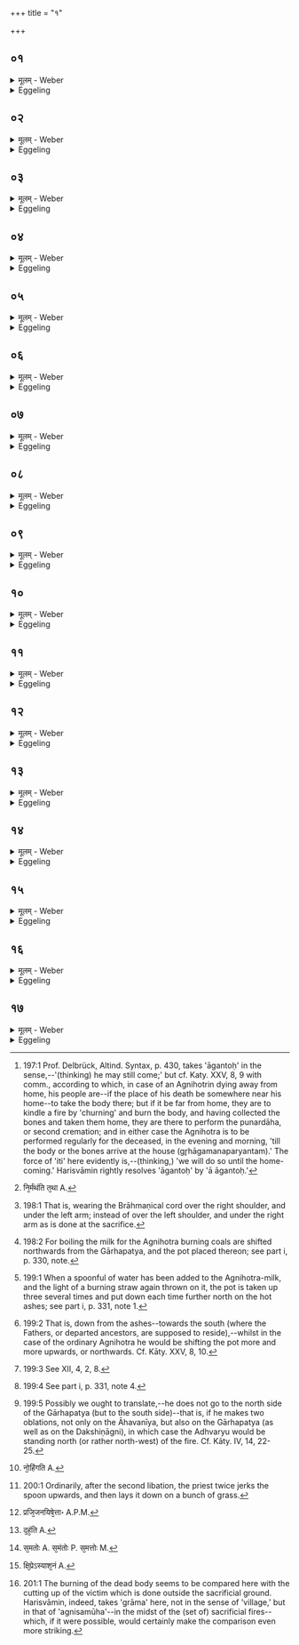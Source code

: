 +++
title = "१"

+++

##  ०१
<details><summary>मूलम् - Weber</summary>

त᳘दाहुः ॥  
य᳘देष᳘ दीर्घसॗत्त्र्यग्निहोत्रं जु᳘ह्वत्प्रव᳘सन्म्रिये᳘त जुहुयु᳘रस्मा३इ ना३ऽइ᳘ति तद्धै᳘के होत᳘व्यं मन्यन्तऽआ᳘गन्तोरि᳘ति त᳘दु त᳘था न᳘ कुर्याद᳘तस्थानो वा᳘ऽएष त᳘स्मै य᳘देनᳫं शवदह्या᳘याऽइव जुहुयु᳘र्यज्ञा᳘य वा᳘ऽएष आ᳘हुतिभ्यस्तस्थानः स᳘ हैनम᳘मृष्यमाणस्तृप्र᳘ᳫं᳘ सचते ॥
</details>

<details><summary>Eggeling</summary>

1. They also say, 'If that performer of a long sacrificial session--to wit, he who (regularly) offers the Agnihotra--were to die whilst staying abroad, are they to sacrifice for him or not?' Now, some indeed think that (his Agnihotra) should be offered till they get home [^egg_534]; but let him not do so, for that (fire) does not submit thereto that they should offer to it, as for the burning of a dead body: it is rather to sacrifice and oblations that it submits, and, unable to endure it, it stays by him with impatience.

[^egg_534]: 197:1 Prof. Delbrück, Altind. Syntax, p. 430, takes 'āgantoḥ' in the sense,--'(thinking) he may still come;' but cf. Katy. XXV, 8, 9 with comm., according to which, in case of an Agnihotrin dying away from home, his people are--if the place of his death be somewhere near his home--to take the body there; but if it be far from home, they are to kindle a fire by 'churning' and burn the body, and having collected the bones and taken them home, they are there to perform the punardāha, or second cremation; and in either case the Agnihotra is to be performed regularly for the deceased, in the evening and morning, 'till the body or the bones arrive at the house (gr̥hāgamanaparyantam).' The force of 'iti' here evidently is,--(thinking,) 'we will do so until the home-coming.' Harisvāmin rightly resolves 'āgantoḥ' by 'ā āgantoḥ.'
</details>

##  ०२
<details><summary>मूलम् - Weber</summary>

अ᳘थ है᳘कऽआहुः ॥  
एव᳘मेॗवान्वा᳘हिता अहूय᳘मानाः शयीरन्नि᳘ति त᳘दु त᳘था न᳘ कुर्याद᳘तस्थानो वा᳘ऽएष त᳘स्मै य᳘देनᳫं शवदह्या᳘याऽइवेन्धीरन्यज्ञा᳘य वा᳘ऽएष आ᳘हुतिभ्यस्तस्थानः स᳘ हैनम᳘मृष्यमाणस्तृप्र᳘ᳫं᳘ सचते ॥
</details>

<details><summary>Eggeling</summary>

2. And some, indeed, say, 'They (the fires) should lie in the very same condition, kept up (with fuel) but without offering being made on them;' but let him not do so, for that (fire) does not submit thereto that they should kindle it as for the burning of a dead body: it is rather to sacrifice and oblations that it submits, and, unable to endure it, it stays by him with impatience.
</details>

##  ०३
<details><summary>मूलम् - Weber</summary>

अ᳘थ है᳘केऽर᳘ण्योः ॥  
अग्नी᳘ समारो᳘ह्य नि᳘दधति तमा᳘हृते नि᳘र्मन्थन्ति त᳘दु त᳘था [^wbr_1] न᳘ कुर्याद᳘तस्थानो वा᳘ऽएष त᳘स्मै य᳘देनᳫं शवदह्या᳘याऽइव निर्म᳘न्थेयुर्यज्ञा᳘य वा᳘ऽएष आ᳘हुतिभ्यस्तस्थानः स᳘ हैनम᳘मृष्यमाणस्तृप्र᳘ᳫं᳘ सचते ॥ 

[^wbr_1]: नि᳘र्मंथंति त᳘था A.
</details>

<details><summary>Eggeling</summary>

3. And some, indeed, having lifted the two fires

on the churning-sticks, lay them down, and churn it (the new fire) out on his being brought (home); but let him not do so, for that (fire) does not submit thereto that they should churn it out as for the burning of a dead body: it is rather to sacrifice and oblations that it submits, and, unable to endure it, it stays by him with impatience.
</details>

##  ०४
<details><summary>मूलम् - Weber</summary>

इत्थ᳘मेव᳘ कुर्यात् ॥  
निवा᳘न्यवत्सामे᳘ष्टवै᳘ ब्रूयात्त᳘स्यै प᳘यसा जुहुयादा᳘र्तं वा᳘ऽएतत्प᳘यो य᳘न्निवा᳘न्यवत्सायाऽआ᳘र्तमेत᳘दग्निहोत्रं य᳘न्मृत᳘स्य तदा᳘र्तेनैव तदा᳘र्तं निष्कृ᳘त्य श्रे᳘यान्भवति ॥
</details>

<details><summary>Eggeling</summary>

4. Let him rather proceed thus:--let him hid them seek for a cow suckling an adopted calf, and let him make offering with milk from her; for tainted is that milk which comes from a cow suckling an adopted calf, and tainted is the Agnihotra of one who is dead: by thus removing the tainted by the tainted, he becomes more glorious.
</details>

##  ०५
<details><summary>मूलम् - Weber</summary>

तद᳘प्युपॗमास्ति ॥  
यद्द्वौ र᳘थौ मृदितौ᳘ समाग᳘छेताᳫं स्या᳘देॗवान्यतरः स्य᳘दाये᳘ति ॥
</details>

<details><summary>Eggeling</summary>

5. Concerning this there also is a simile:--if two smashed cars were to (be made to) unite there would be at least one (fit) for driving.
</details>

##  ०६
<details><summary>मूलम् - Weber</summary>

त᳘स्य वा᳘ऽएत᳘स्याग्निहोत्र᳘स्योपचारः᳘ ॥  
प्राचीनावीती᳘ दोहयति यज्ञोपवीती वै᳘ देवे᳘भ्यो दोहयत्य᳘थैवं᳘ पितॄणा᳟म् ॥
</details>

<details><summary>Eggeling</summary>

6. The procedure of this same Agnihotra (is as follows):--He causes her to be milked whilst eastward invested [^egg_535]; for, sacrificially invested, one gets (the Agnihotra-cow) milked for the gods, but in the case of the Fathers it is done thus.

[^egg_535]: 198:1 That is, wearing the Brāhmaṇical cord over the right shoulder, and under the left arm; instead of over the left shoulder, and under the right arm as is done at the sacrifice.
</details>

##  ०७
<details><summary>मूलम् - Weber</summary>

ना᳘ङ्गारेष्व᳘धिश्रयति ॥  
यद्धा᳘ङ्गारेष्वधिश्र᳘येद्देवत्रा᳘ कुर्याद्गा᳘र्हपत्यादुष्णं भ᳘स्म दक्षिणा᳘ निरु᳘ह्य त᳘स्मिन्नेनद᳘धिश्रयति पितृदेव᳘त्यमेॗवैनत्त᳘त्करोति ॥
</details>

<details><summary>Eggeling</summary>

7. He does not put (the milk) on the (burning) coals [^egg_536]; for were he to put it on coals he would be doing (what is done) for the gods: having shifted some hot cinders from the Gārhapatya towards the right (south) side, he puts it thereon, and thus makes it to be sacred to the Fathers.

[^egg_536]: 198:2 For boiling the milk for the Agnihotra burning coals are shifted northwards from the Gārhapatya, and the pot placed thereon; see part i, p. 330, note.
</details>

##  ०८
<details><summary>मूलम् - Weber</summary>

ना᳘वज्योतयतिॗ नापः᳘ प्रत्या᳘नयति ॥  
य᳘द्धावज्योत᳘येद्य᳘दपः᳘ प्रत्यान᳘येद्देवत्रा᳘ कुर्यान्न त्रिः᳘ प्रतिष्ठा᳘पᳫं हरति यत्त्रिः᳘ प्रतिष्ठा᳘पᳫं ह᳘रेद्देवत्रा᳘ कुर्यात्सकृ᳘देव᳘ निक᳘र्षन्हरति पितृदे᳘वत्यॗमेवैनत्त᳘त्करोति ॥
</details>

<details><summary>Eggeling</summary>

8. He does not cause the light (of a burning straw) to fall upon it, nor does he pour water to it; for were he to make the light fall on it, and to pour water to it, he would be doing-(what is done) for the gods. He does not take it off thrice, setting it down each time [^egg_537]; for were he take it off thrice, setting it down each time, he would be doing (what is done) for the gods: only once he takes it off drawing it downwards [^egg_538], and thus makes it to be sacred to the Fathers.

[^egg_537]: 199:1 When a spoonful of water has been added to the Agnihotra-milk, and the light of a burning straw again thrown on it, the pot is taken up three several times and put down each time further north on the hot ashes; see part i, p. 331, note 1.

[^egg_538]: 199:2 That is, down from the ashes--towards the south (where the Fathers, or departed ancestors, are supposed to reside),--whilst in the case of the ordinary Agnihotra he would be shifting the pot more and more upwards, or northwards. Cf. Kāty. XXV, 8, 10.
</details>

##  ०९
<details><summary>मूलम् - Weber</summary>

नो᳘न्नेष्यामी᳘त्याह ॥  
न᳘ चतुरु᳘न्नयति यद्धो᳘न्नेष्यामी᳘ति ब्रूयाद्य᳘च्चतु᳘रुन्न᳘येद्देवत्रा᳘ कुर्यात्सकृ᳘देव᳘ तूष्णींॗ न्यक्प᳘र्यस्यति पितृदेव᳘त्यमेॗवैनत्त᳘त्करोति᳟᳟ ॥
</details>

<details><summary>Eggeling</summary>

9. He does not say, 'I will ladle out [^egg_539]!' nor does he ladle out (the milk) four times; for were he to say 'I will ladle out!' and were he to ladle out four times, he would be doing (what is done) for the gods: only once he silently turns it upside down (into the spoon), and thus makes it to be sacred to the Fathers.

[^egg_539]: 199:3 See XII, 4, 2, 8.
</details>

##  १०
<details><summary>मूलम् - Weber</summary>

नोप᳘रिष्टात्समि᳘धमभ्य᳘स्य हरति ॥  
य᳘द्धोप᳘रिष्टात्समि᳘धमभ्य᳘स्य ह᳘रेद्देवत्रा᳘ कुर्यादध᳘स्तादुपा᳘स्य हरति पितृदेव᳘त्यमेॗवैनत्त᳘त्करोति᳟᳟ ॥
</details>

<details><summary>Eggeling</summary>

10. He does not take it (to the Āhavanīya) whilst holding a kindling-stick over (the handle of the spoon [^egg_540]); for were he to take it (there) whilst holding a kindling-stick over it, he would be doing (what is done) for the gods: he takes it whilst holding (a billet) underneath, and thus makes it to be sacred to the Fathers.

[^egg_540]: 199:4 See part i, p. 331, note 4.
</details>

##  ११
<details><summary>मूलम् - Weber</summary>

नो᳘त्तरेण गा᳘र्हपत्यमेति ॥  
यद्धो᳘त्तरेण गा᳘र्हपत्यमिया᳘द्देवत्रा᳘ कुर्याद्द᳘क्षिणेन गा᳘र्हपत्यमेति पितृदेव᳘त्यमेॗवैनत्त᳘त्करोति᳟᳟ ॥
</details>

<details><summary>Eggeling</summary>

11. He does not pass along the north side of the Gārhapatya [^egg_541], for were he to pass along the north

[^egg_541]: 199:5 Possibly we ought to translate,--he does not go to the north side of the Gārhapatya (but to the south side)--that is, if he makes  two oblations, not only on the Āhavanīya, but also on the Gārhapatya (as well as on the Dakshiṇāgni), in which case the Adhvaryu would be standing north (or rather north-west) of the fire. Cf. Kāty. IV, 14, 22-25.

side of the Gārhapatya he would be doing (what is done) for the gods: he passes along the south side of the Gārhapatya, and thus makes it to be sacred to the Fathers.
</details>

##  १२
<details><summary>मूलम् - Weber</summary>

अ᳘थ या᳘न्यमू᳘न्युदीची᳘नाग्राणि तृ᳘णानि भ᳘वन्ति ॥  
दक्षिणा᳘ग्राणि ता᳘नि करोति पितृदेव᳘त्यमेॗवैनत्त᳘त्करोत्य᳘थाहवनी᳘ये समि᳘धमभ्याधा᳘य सव्यं जान्वा᳘च्य सकृ᳘देव᳘ तूष्णींॗ न्यक्प᳘र्यस्यति पितृदेव᳘त्यमेॗवैनत्त᳘त्करोति᳟᳟ नो᳘दिङ्गयति [^wbr_2] नो᳘पमृष्टे न प्रा᳘श्नाति नो᳘दुक्षति पितृदेव᳘त्यमेॗवैनत्त᳘त्करोति᳟᳟ ॥

[^wbr_2]: नो᳘हिंगति A.
</details>

<details><summary>Eggeling</summary>

12. And that sacrificial grass which (ordinarily) is lying with its tops towards the north he lays so as to have its tops towards the south, and thus makes (the offering) to be sacred to the Fathers. And having put a kindling-stick on the Āhavanīya, and bent his left knee, he silently turns (the ladle) once upside down (pouring the milk into the fire) and thus makes it to be sacred to the Fathers. He neither shakes (the spoon) upwards [^egg_542], nor wipes it, nor does he eat (the milk left in the spoon), nor does he throw it out: he thus makes it to be sacred to the Fathers.

[^egg_542]: 200:1 Ordinarily, after the second libation, the priest twice jerks the spoon upwards, and then lays it down on a bunch of grass.
</details>

##  १३
<details><summary>मूलम् - Weber</summary>

त᳘दाहुः ॥ 
य᳘देष᳘ दीर्घसॗत्त्र्यग्निहोत्रं जु᳘ह्वत्प्रव᳘सन्म्रिये᳘त कथ᳘मेनमग्नि᳘भिः कुर्युरि᳘ति तᳫं है᳘के दग्ध्वा᳘हरन्ति तमा᳘हृतमग्नि᳘भिः सं᳘घ्रापयन्ति त᳘दु त᳘था न᳘ कुर्याद्य᳘थान्य᳘स्यां यो᳘नौ रे᳘तः सिक्तं त᳘दन्य᳘स्यां प्रजि᳘जनयिषेत्तादृक्तद᳘स्थीन्येता᳘न्याहृ᳘त्य कृष्णाजिने न्यु᳘प्य पुरुषविधि᳘ विधायो᳘र्णाभिः प्रछाद्या᳘ज्येनाभिघा᳘र्य त᳘मग्नि᳘भिः समु᳘पोषेत्त᳘देनᳫं स्वाद्यो᳘नेः प्र᳘जनयती᳘ति [^wbr_3] ॥  

[^wbr_3]: प्रजि᳘जनयिषे᳘त्ता॰ A.P.M.
</details>

<details><summary>Eggeling</summary>

13. They also say, 'If that performer of a long sacrificial session--to wit, he who (regularly) offers the Agnihotra--were to die whilst staying abroad, how would they supply him with his fires?' Well, some, having burnt him, bring (the bones) home and make the fires smell him as he is brought; but let him not do this, for this would be as if he were to seek to cause the seed implanted in one womb to be born forth from another womb. Having brought home the bones, let him throw them on a black antelope skin, and arrange them in accordance with man's form, and having covered them with wool and sprinkled with ghee, let him by burning unite him

with his fires: he thus causes him to be born from his own (maternal) womb.
</details>

##  १४
<details><summary>मूलम् - Weber</summary>

तᳫं है᳘के ग्रामाग्नि᳘ना दहन्ति [^wbr_4] ॥  
त᳘दु त᳘था न᳘ कुर्यादेष वै᳘ विश्वा᳘त्क्रव्या᳘दग्निः स᳘ हैनमीश्वरः स᳘पुत्रᳫं स᳘पशुᳫं स᳘मत्तोः [^wbr_5] ॥  

[^wbr_4]: द᳘हं᳘ति A.

[^wbr_5]: स᳘मतोः A. स᳘मंतोः P. स᳘मत्तोः M.
</details>

<details><summary>Eggeling</summary>

14. And some, indeed, burn him in (ordinary) fire (procured) in the village; but let him not do this, for such fire is a promiscuous eater, an eater of raw flesh: it would be capable of devouring him completely, together with his sons and his cattle.
</details>

##  १५
<details><summary>मूलम् - Weber</summary>

अ᳘थ है᳘के प्रद᳘व्येन दहन्ति ॥  
त᳘दु त᳘था न᳘ कुर्यादेष वाऽअ᳘शान्तोऽग्निः स᳘ हैनमीश्वरः स᳘पुत्रᳫं स᳘पशुं प्र᳘दग्धोः ॥
</details>

<details><summary>Eggeling</summary>

15. And some, indeed, burn him in a forest-fire; but let him not do this; for such fire is unappeased: it would be capable of burning him up together with his sons and his cattle.
</details>

##  १६
<details><summary>मूलम् - Weber</summary>

अ᳘थ है᳘कऽउल्मुॗक्येन दहन्ति ॥  
त᳘दु त᳘था न᳘ कुर्यादेष वै᳘ रुद्रि᳘योऽग्निः स᳘ हैनमीश्वरः स᳘पुत्रᳫं स᳘पशुंमभि᳘मन्तोः ॥
</details>

<details><summary>Eggeling</summary>

16. And some, indeed, burn him in a firebrand; but let him not do this; for such fire belongs to Rudra: it would be capable of destroying him together with his sons and his cattle.
</details>

##  १७
<details><summary>मूलम् - Weber</summary>

अ᳘थ हैके᳘ऽन्तरेणाग्नींश्चि᳘तिं चित्वा᳟ ॥  
त᳘मग्नि᳘भिः समु᳘पोषन्त्येतद्वै य᳘जमानस्याय᳘तनं यद᳘न्तरेणाग्नीनि᳘ति त᳘दु त᳘था न᳘ कुर्याद्यो᳘ हैनं त᳘त्र ब्रूयान्म᳘ध्ये न्वा᳘ऽअयं ग्रा᳘मस्याश᳘सनमजीजनत क्षिॗप्रेऽस्याश᳘सनं [^wbr_6] जनिष्य᳘ते प्रिय᳘तमᳫं रोत्स्यती᳘तीश्वरो᳘ ह त᳘थैव᳘ स्या᳘त् ॥ ७ [५.१.] ॥ ॥  

[^wbr_6]: क्षि᳘प्रेऽस्याश᳘नं A.
</details>
<details><summary>Eggeling</summary>

17. And some, indeed, build up a funeral pile in the midst of the (three) fires, and, by burning him, unite him with his fires, thinking, 'There,--to wit, in the midst of his fires,--assuredly is the Sacrificer's abode.' But let him not do this; for if in that case any one were to say of him, 'Verily, this one has caused a cutting up in the middle of the village: the cutting up of him will speedily come about [^egg_543]: he will weep for his dearest;' then that would indeed be likely to come to pass.

[^egg_543]: 201:1 The burning of the dead body seems to be compared here with the cutting up of the victim which is done outside the sacrificial ground. Harisvāmin, indeed, takes 'grāma' here, not in the sense of 'village,' but in that of 'agnisamūha'--in the midst of the (set of) sacrificial fires--which, if it were possible, would certainly make the comparison even more striking.
</details>

